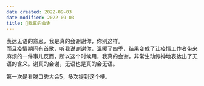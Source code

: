 ```yaml
---
date created: 2022-09-03
date modified: 2022-09-03
title: 🐤我真的会谢
---
```


表达无语的意思，我是真的会谢谢你，你别这样。  
而且疫情期间有首歌，听我说谢谢你，温暖了四季，结果变成了让疫情工作者带来麻烦的一件事儿反而，所以这个时候用，我真的会谢，非常生动传神地表达出了无语的含义。谢真的会谢，无语也是真的会无语。

第一次是看脱口秀大会5，多次提到这个梗。
